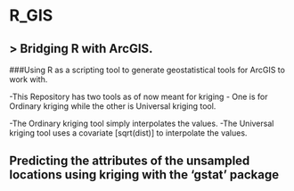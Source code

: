 # R_GIS
## > Bridging R with ArcGIS.

###Using R as a scripting tool to generate geostatistical tools for ArcGIS to work with.

-This Repository has two tools as of now meant for kriging - One is for Ordinary kriging while the other is Universal kriging tool.

-The Ordinary kriging tool simply interpolates the values.
-The Universal kriging tool uses a covariate [sqrt(dist)] to interpolate the values.


## **Predicting the attributes of the unsampled locations using kriging with the ‘gstat’ package**

